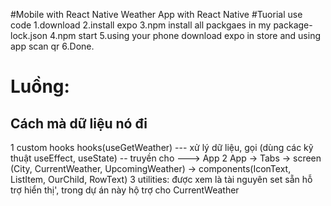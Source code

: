 #Mobile with React Native
Weather App with React Native
#Tuorial use code
1.download
2.install expo
3.npm install all packgaes in my package-lock.json
4.npm start
5.using your phone download expo in store and using app scan qr
6.Done.

# Luồng: 
## Cách mà dữ liệu nó đi
1
custom hooks
hooks(useGetWeather) --- xử lý dữ liệu, gọi (dùng các kỹ thuật useEffect, useState) -- truyền cho ---> App
2
App -> Tabs -> screen (City, CurrentWeather, UpcomingWeather) -> components(IconText, ListItem, OurChild, RowText)
3
utilities: được xem là tài nguyên set sẵn hỗ trợ hiển thị', trong dự án này hộ trợ cho CurrentWeather
